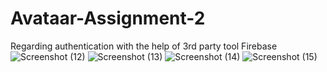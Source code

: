 # Avataar-Assignment-2
Regarding authentication with the help of 3rd party tool Firebase
![Screenshot (12)](https://user-images.githubusercontent.com/95650499/155083942-b99106b6-5f83-4e55-a022-c0a13803fc7d.png)
![Screenshot (13)](https://user-images.githubusercontent.com/95650499/155084013-23d99001-a1f5-4529-ae01-8e6880a3f084.png)
![Screenshot (14)](https://user-images.githubusercontent.com/95650499/155084038-72b93069-0894-473c-9814-8fe4f27b7589.png)
![Screenshot (15)](https://user-images.githubusercontent.com/95650499/155084057-b6dcc703-17fe-4af8-875e-c9e21f1e066c.png)
